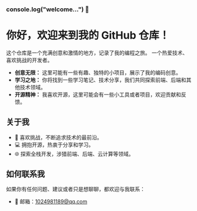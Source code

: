 ### console.log("welcome...") 👋
 
# 你好，欢迎来到我的 GitHub 仓库！

 

这个仓库是一个充满创意和激情的地方，记录了我的编程之旅。 一个热爱技术、喜欢挑战的开发者。



- **创意无限：** 这里可能有一些有趣、独特的小项目，展示了我的编码创意。
- **学习之地：** 你将找到一些学习笔记、技术分享，我们共同探索前端、后端和其他技术领域。
- **开源精神：** 我喜欢开源，这里可能会有一些小工具或者项目，欢迎贡献和反馈。

## 关于我

- 🚀 喜欢挑战，不断追求技术的最前沿。
- 💻 拥抱开源，热衷于分享和学习。
- 🌐 探索全栈开发，涉猎前端、后端、云计算等领域。

## 如何联系我

如果你有任何问题、建议或者只是想聊聊，都欢迎与我联系：

- 📧 邮箱：1024981189@qq.com

